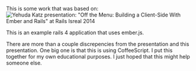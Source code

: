 This is some work that was based on:
![Yehuda Katz presentation: "Off the Menu: Building a Client-Side With Ember and Rails" at Rails Isreal 2014](http://www.youtube.com/watch?v=BpQj9_qEUAc)

This is an example rails 4 application that uses ember.js.

There are more than a couple discrepencies from the presentation and this presentation. One big one is that this is using CoffeeScript. I put this together for my own educational purposes. I just hoped that this might help someone else.

